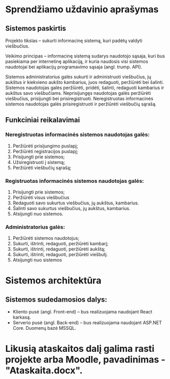 # Sprendžiamo uždavinio aprašymas

## Sistemos paskirtis

Projekto tikslas – sukurti informacinę sistemą, kuri padėtų valdyti viešbučius.

Veikimo principas – informacinę sistemą sudarys naudotojo sąsaja, kuri bus pasiekiama per internetinę aplikaciją, ir kuria naudosis visi sistemos naudotojai bei aplikacijų programavimo sąsaja (angl. trump. API).

Sistemos administratorius galės sukurti ir administruoti viešbučius, jų aukštus ir kiekvieno aukšto kambarius, juos redaguoti, peržiūrėti bei šalinti. Sistemos naudotojas galės peržiūrėti, pridėti, šalinti, redaguoti kambarius ir aukštus savo viešbučiams. Neprisijungęs naudotojas galės peržiūrėti viešbučius, prisijungti bei prisiregistruoti. Neregistruotas informacinės sistemos naudotojas galės prisiregistruoti ir peržiūrėti viešbučių sąrašą.

## Funkciniai reikalavimai
### Neregistruotas informacinės sistemos naudotojas galės:
1.	Peržiūrėti prisijungimo puslapį;
2.	Peržiūrėti registracijos puslapį;
3.	Prisijungti prie sistemos;
4.	Užsiregistruoti į sistemą;
5.	Peržiūrėti viešbučių sąrašą;

<a></a>

### Registruotas informacinės sistemos naudotojas galės:
1.	Prisijungti prie sistemos;
2.	Peržiūrėti visus viešbučius
3.	Redaguoti savo sukurtus viešbučius, jų aukštus, kambarius.
4.	Šalinti savo sukurtus viešbučius, jų aukštus, kambarius.
5.	Atsijungti nuo sistemos.

<a></a>

### Administratorius galės:
1.	Peržiūrėti sistemos naudotojus;
2.	Sukurti, ištrinti, redaguoti, peržiūrėti kambarį;
3.	Sukurti, ištrinti, redaguoti, peržiūrėti aukštą;
4.	Sukurti, ištrinti, redaguoti, peržiūrėti viešbutį.
5.	Atsijungti nuo sistemos

# Sistemos architektūra

## Sistemos sudedamosios dalys:
- Kliento pusė (angl. Front-end) – bus realizuojama naudojant React karkasą.
- Serverio pusė (angl. Back-end) – bus realizuojama naudojant ASP.NET Core. Duomenų bazė MSSQL.


# Likusią ataskaitos dalį galima rasti projekte arba Moodle, pavadinimas - "Ataskaita.docx".